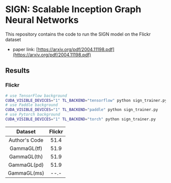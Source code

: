 SIGN: Scalable Inception Graph Neural Networks
===============
This repository contains the code to run the SIGN model on the Flickr dataset
- paper link: [https://arxiv.org/pdf/2004.11198.pdf](https://arxiv.org/pdf/2004.11198.pdf)

Results
---------------
### Flickr

```bash
# use TensorFlow background
CUDA_VISIBLE_DEVICES="1" TL_BACKEND="tensorflow" python sign_trainer.py
# use Paddle background
CUDA_VISIBLE_DEVICES="1" TL_BACKEND="paddle" python sign_trainer.py
# use Pytorch background
CUDA_VISIBLE_DEVICES="1" TL_BACKEND="torch" python sign_trainer.py
```


|      Dataset      | Flickr | 
| :---------------: | :--: |
|   Author's Code   | 51.4 |
|     GammaGL(tf)   | 51.9 |
|     GammaGL(th)   | 51.9 |
|     GammaGL(pd)   | 51.9 |
|     GammaGL(ms)   | --.- |



